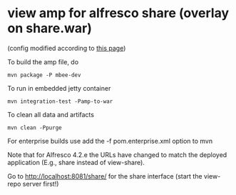 # view amp for alfresco share (overlay on share.war)
(config modified according to [this page](http://blog.productivist.com/setting-up-a-dual-amp-maven-project/))

To build the amp file, do

	mvn package -P mbee-dev
	
To run in embedded jetty container

	mvn integration-test -Pamp-to-war
	
To clean all data and artifacts

	mvn clean -Ppurge

For enterprise builds use add the -f pom.enterprise.xml option to mvn

Note that for Alfresco 4.2.e the URLs have changed to match the deployed application (E.g., share instead of view-share).

Go to [http://localhost:8081/share/](http://localhost:8081/share/) for the share interface (start the view-repo server first!)
